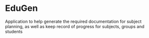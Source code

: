 # EduGen
Application to help generate the required documentation for subject planning, as well as keep record of progress for subjects, groups and students
